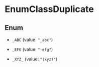 
# EnumClassDuplicate

## Enum


* `_ABC` (value: `"_abc"`)

* `_EFG` (value: `"-efg"`)

* `_XYZ_` (value: `"(xyz)"`)



